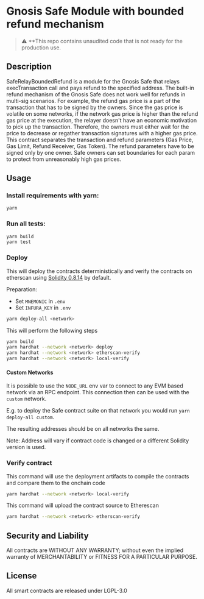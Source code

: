 # Gnosis Safe Module with bounded refund mechanism

> :warning: \*\*This repo contains unaudited code that is not ready for the production use.

## Description

SafeRelayBoundedRefund is a module for the Gnosis Safe that relays execTransaction call and pays refund to the specified address. The built-in refund mechanism of the Gnosis Safe does not work well for refunds in multi-sig scenarios. For example, the refund gas price is a part of the transaction that has to be signed by the owners. Since the gas price is volatile on some networks, if the network gas price is higher than the refund gas price at the execution, the relayer doesn't have an economic motivation to pick up the transaction. Therefore, the owners must either wait for the price to decrease or regather transaction signatures with a higher gas price. This contract separates the transaction and refund parameters (Gas Price, Gas Limit, Refund Receiver, Gas Token). The refund parameters have to be signed only by one owner. Safe owners can set boundaries for each param to protect from unreasonably high gas prices.

## Usage

### Install requirements with yarn:

```bash
yarn
```

### Run all tests:

```bash
yarn build
yarn test
```

### Deploy

This will deploy the contracts deterministically and verify the contracts on etherscan using [Solidity 0.8.14](https://github.com/ethereum/solidity/releases/tag/v0.8.14) by default.

Preparation:

- Set `MNEMONIC` in `.env`
- Set `INFURA_KEY` in `.env`

```bash
yarn deploy-all <network>
```

This will perform the following steps

```bash
yarn build
yarn hardhat --network <network> deploy
yarn hardhat --network <network> etherscan-verify
yarn hardhat --network <network> local-verify
```

#### Custom Networks

It is possible to use the `NODE_URL` env var to connect to any EVM based network via an RPC endpoint. This connection then can be used with the `custom` network.

E.g. to deploy the Safe contract suite on that network you would run `yarn deploy-all custom`.

The resulting addresses should be on all networks the same.

Note: Address will vary if contract code is changed or a different Solidity version is used.

### Verify contract

This command will use the deployment artifacts to compile the contracts and compare them to the onchain code

```bash
yarn hardhat --network <network> local-verify
```

This command will upload the contract source to Etherescan

```bash
yarn hardhat --network <network> etherscan-verify
```

## Security and Liability

All contracts are WITHOUT ANY WARRANTY; without even the implied warranty of MERCHANTABILITY or FITNESS FOR A PARTICULAR PURPOSE.

## License

All smart contracts are released under LGPL-3.0
